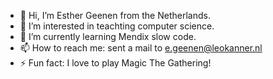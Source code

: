 - 👋 Hi, I’m Esther Geenen from the Netherlands.
- 👀 I’m interested in teachting computer science.
- 🌱 I’m currently learning Mendix slow code.
- 📫 How to reach me: sent a mail to e.geenen@leokanner.nl
- ⚡ Fun fact: I love to play Magic The Gathering!
